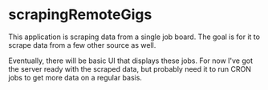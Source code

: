 # scrapingRemoteGigs

This application is scraping data from a single job board. The goal is for it to scrape data from a few other source as well. 

Eventually, there will be basic UI that displays these jobs. For now I've got the server ready with the scraped data, but probably need it to run CRON jobs to get more data on a regular basis. 
